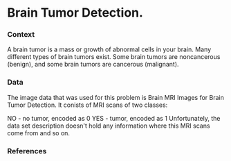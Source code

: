 # Brain Tumor Detection.

### Context

A brain tumor is a mass or growth of abnormal cells in your brain. Many different types of brain tumors exist. Some brain tumors are noncancerous (benign), and some brain tumors are cancerous (malignant).

### Data

The image data that was used for this problem is Brain MRI Images for Brain Tumor Detection. It conists of MRI scans of two classes:

NO - no tumor, encoded as 0
YES - tumor, encoded as 1
Unfortunately, the data set description doesn't hold any information where this MRI scans come from and so on.

### References



